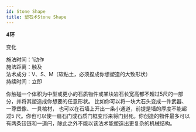 ```yaml
---
id: Stone Shape
title: 塑石术Stone Shape
---
```


**4环**

变化

施法时间：1动作  
施法距离：触及  
法术成分：V、S、M（软粘土，必须捏成你想塑造的大致形状）  
持续时间：立即  


你触碰一个体积为中型或更小的石质物件或某块岩石长宽高都不超过5尺的一部分，并将其塑造成你想要的任意形状。
比如你可以将一块大石头变成一件武器、一尊塑像、一具棺材，
也可以在石墙上开出一条小通道，前提是墙的厚度不能超过5
尺。你也可以使一扇石门或石质门框变形来将门封死。你创造的物件最多可以有两条铰链和一道闩，除此之外不能以该法术能塑造出更复杂的机械结构。
